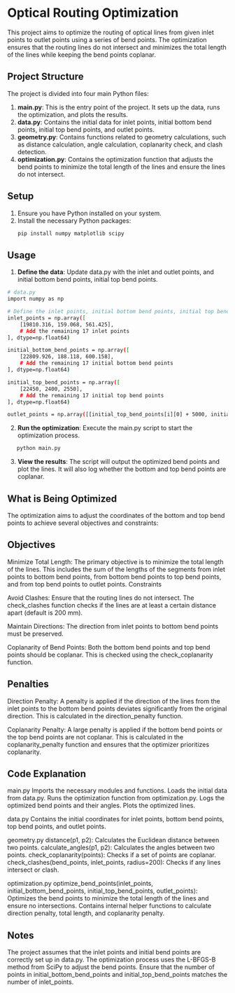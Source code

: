 # Optical Routing Optimization

This project aims to optimize the routing of optical lines from given inlet points to outlet points using a series of bend points. The optimization ensures that the routing lines do not intersect and minimizes the total length of the lines while keeping the bend points coplanar.

## Project Structure

The project is divided into four main Python files:

1. **main.py**: This is the entry point of the project. It sets up the data, runs the optimization, and plots the results.
2. **data.py**: Contains the initial data for inlet points, initial bottom bend points, initial top bend points, and outlet points.
3. **geometry.py**: Contains functions related to geometry calculations, such as distance calculation, angle calculation, coplanarity check, and clash detection.
4. **optimization.py**: Contains the optimization function that adjusts the bend points to minimize the total length of the lines and ensure the lines do not intersect.

## Setup

1. Ensure you have Python installed on your system.
2. Install the necessary Python packages:
   ```bash
   pip install numpy matplotlib scipy
   ```

## Usage

1. **Define the data**: Update data.py with the inlet and outlet points, and initial bottom bend points, initial top bend points.
```bash
# data.py
import numpy as np

# Define the inlet points, initial bottom bend points, initial top bend points, and outlet points
inlet_points = np.array([
    [19810.316, 159.068, 561.425],
    # Add the remaining 17 inlet points
], dtype=np.float64)

initial_bottom_bend_points = np.array([
    [22809.926, 188.118, 600.158],
    # Add the remaining 17 initial bottom bend points
], dtype=np.float64)

initial_top_bend_points = np.array([
    [22450, 2400, 2550],
    # Add the remaining 17 initial top bend points
], dtype=np.float64)

outlet_points = np.array([[initial_top_bend_points[i][0] + 5000, initial_top_bend_points[i][1], initial_top_bend_points[i][2]] for i in range(len(initial_top_bend_points))], dtype=np.float64)
```

2. **Run the optimization**: Execute the main.py script to start the optimization process.
```bash
   python main.py
   ```
3. **View the results**: The script will output the optimized bend points and plot the lines. It will also log whether the bottom and top bend points are coplanar.

## What is Being Optimized

The optimization aims to adjust the coordinates of the bottom and top bend points to achieve several objectives and constraints:

## Objectives

Minimize Total Length: The primary objective is to minimize the total length of the lines. This includes the sum of the lengths of the segments from inlet points to bottom bend points, from bottom bend points to top bend points, and from top bend points to outlet points.
Constraints

Avoid Clashes: Ensure that the routing lines do not intersect. The check_clashes function checks if the lines are at least a certain distance apart (default is 200 mm).

Maintain Directions: The direction from inlet points to bottom bend points must be preserved.

Coplanarity of Bend Points: Both the bottom bend points and top bend points should be coplanar. This is checked using the check_coplanarity function.

## Penalties

Direction Penalty: A penalty is applied if the direction of the lines from the inlet points to the bottom bend points deviates significantly from the original direction. This is calculated in the direction_penalty function.

Coplanarity Penalty: A large penalty is applied if the bottom bend points or the top bend points are not coplanar. This is calculated in the coplanarity_penalty function and ensures that the optimizer prioritizes coplanarity.

## Code Explanation

main.py
Imports the necessary modules and functions.
Loads the initial data from data.py.
Runs the optimization function from optimization.py.
Logs the optimized bend points and their angles.
Plots the optimized lines.

data.py
Contains the initial coordinates for inlet points, bottom bend points, top bend points, and outlet points.

geometry.py
distance(p1, p2): Calculates the Euclidean distance between two points.
calculate_angles(p1, p2): Calculates the angles between two points.
check_coplanarity(points): Checks if a set of points are coplanar.
check_clashes(bend_points, inlet_points, radius=200): Checks if any lines intersect or clash.

optimization.py
optimize_bend_points(inlet_points, initial_bottom_bend_points, initial_top_bend_points, outlet_points): Optimizes the bend points to minimize the total length of the lines and ensure no intersections.
Contains internal helper functions to calculate direction penalty, total length, and coplanarity penalty.

## Notes

The project assumes that the inlet points and initial bend points are correctly set up in data.py.
The optimization process uses the L-BFGS-B method from SciPy to adjust the bend points.
Ensure that the number of points in initial_bottom_bend_points and initial_top_bend_points matches the number of inlet_points.